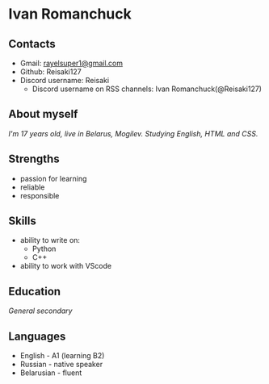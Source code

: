 # Ivan Romanchuck

## Contacts
* Gmail: rayelsuper1@gmail.com
* Github: Reisaki127
* Discord username: Reisaki
    + Discord username on RSS channels: Ivan Romanchuck(@Reisaki127)

## About myself
*I'm 17 years old, live in Belarus, Mogilev. Studying English, HTML and CSS.*

## Strengths
* passion for learning
* reliable
* responsible

## Skills
* ability to write on:
  + Python
  + C++
* ability to work with VScode

## Education
*General secondary*

## Languages
* English - A1 (learning B2)
* Russian - native speaker
* Belarusian - fluent
